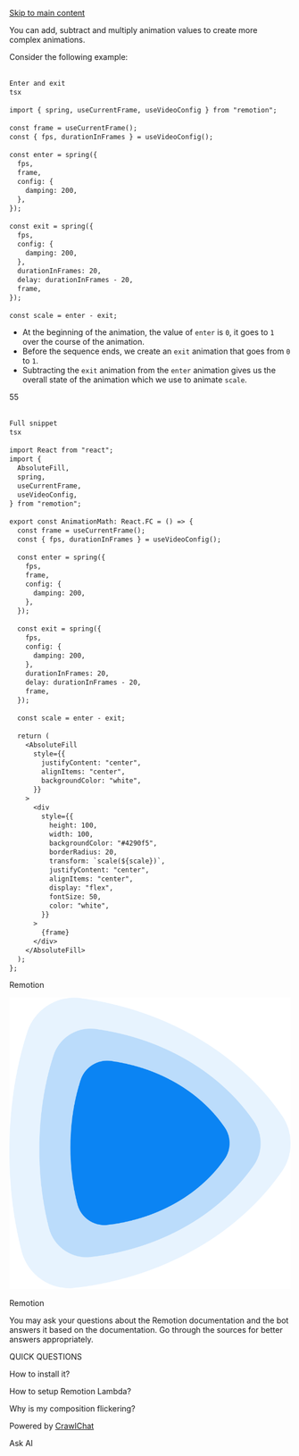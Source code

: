 [Skip to main content](https://www.remotion.dev/docs/animation-math#__docusaurus_skipToContent_fallback)

You can add, subtract and multiply animation values to create more complex animations.

Consider the following example:

```

Enter and exit
tsx

import { spring, useCurrentFrame, useVideoConfig } from "remotion";

const frame = useCurrentFrame();
const { fps, durationInFrames } = useVideoConfig();

const enter = spring({
  fps,
  frame,
  config: {
    damping: 200,
  },
});

const exit = spring({
  fps,
  config: {
    damping: 200,
  },
  durationInFrames: 20,
  delay: durationInFrames - 20,
  frame,
});

const scale = enter - exit;
```

- At the beginning of the animation, the value of `enter` is `0`, it goes to `1` over the course of the animation.
- Before the sequence ends, we create an `exit` animation that goes from `0` to `1`.
- Subtracting the `exit` animation from the `enter` animation gives us the overall state of the animation which we use to animate `scale`.

55

```

Full snippet
tsx

import React from "react";
import {
  AbsoluteFill,
  spring,
  useCurrentFrame,
  useVideoConfig,
} from "remotion";

export const AnimationMath: React.FC = () => {
  const frame = useCurrentFrame();
  const { fps, durationInFrames } = useVideoConfig();

  const enter = spring({
    fps,
    frame,
    config: {
      damping: 200,
    },
  });

  const exit = spring({
    fps,
    config: {
      damping: 200,
    },
    durationInFrames: 20,
    delay: durationInFrames - 20,
    frame,
  });

  const scale = enter - exit;

  return (
    <AbsoluteFill
      style={{
        justifyContent: "center",
        alignItems: "center",
        backgroundColor: "white",
      }}
    >
      <div
        style={{
          height: 100,
          width: 100,
          backgroundColor: "#4290f5",
          borderRadius: 20,
          transform: `scale(${scale})`,
          justifyContent: "center",
          alignItems: "center",
          display: "flex",
          fontSize: 50,
          color: "white",
        }}
      >
        {frame}
      </div>
    </AbsoluteFill>
  );
};
```

Remotion

![Logo](https://raw.githubusercontent.com/remotion-dev/brand/refs/heads/main/logo.svg)

Remotion

You may ask your questions about the Remotion documentation and the bot answers it based on the documentation. Go through the sources for better answers appropriately.

QUICK QUESTIONS

How to install it?

How to setup Remotion Lambda?

Why is my composition flickering?

Powered by [CrawlChat](https://crawlchat.app/?ref=powered-by-remotion)

Ask AI